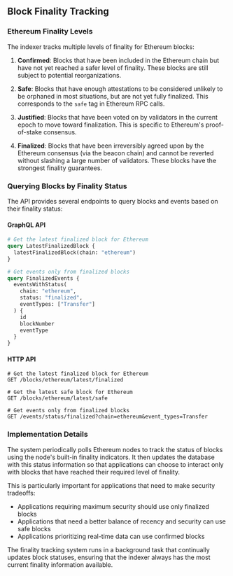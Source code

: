 ## Block Finality Tracking

### Ethereum Finality Levels

The indexer tracks multiple levels of finality for Ethereum blocks:

1. **Confirmed**: Blocks that have been included in the Ethereum chain but have not yet reached a safer level of finality. These blocks are still subject to potential reorganizations.

2. **Safe**: Blocks that have enough attestations to be considered unlikely to be orphaned in most situations, but are not yet fully finalized. This corresponds to the `safe` tag in Ethereum RPC calls.

3. **Justified**: Blocks that have been voted on by validators in the current epoch to move toward finalization. This is specific to Ethereum's proof-of-stake consensus.

4. **Finalized**: Blocks that have been irreversibly agreed upon by the Ethereum consensus (via the beacon chain) and cannot be reverted without slashing a large number of validators. These blocks have the strongest finality guarantees.

### Querying Blocks by Finality Status

The API provides several endpoints to query blocks and events based on their finality status:

#### GraphQL API

```graphql
# Get the latest finalized block for Ethereum
query LatestFinalizedBlock {
  latestFinalizedBlock(chain: "ethereum")
}

# Get events only from finalized blocks
query FinalizedEvents {
  eventsWithStatus(
    chain: "ethereum",
    status: "finalized",
    eventTypes: ["Transfer"]
  ) {
    id
    blockNumber
    eventType
  }
}
```

#### HTTP API

```
# Get the latest finalized block for Ethereum
GET /blocks/ethereum/latest/finalized

# Get the latest safe block for Ethereum
GET /blocks/ethereum/latest/safe

# Get events only from finalized blocks
GET /events/status/finalized?chain=ethereum&event_types=Transfer
```

### Implementation Details

The system periodically polls Ethereum nodes to track the status of blocks using the node's built-in finality indicators. It then updates the database with this status information so that applications can choose to interact only with blocks that have reached their required level of finality.

This is particularly important for applications that need to make security tradeoffs:

- Applications requiring maximum security should use only finalized blocks
- Applications that need a better balance of recency and security can use safe blocks
- Applications prioritizing real-time data can use confirmed blocks

The finality tracking system runs in a background task that continually updates block statuses, ensuring that the indexer always has the most current finality information available. 